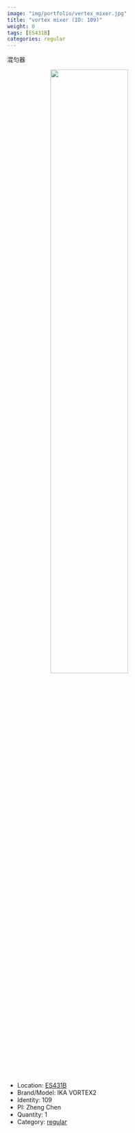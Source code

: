 ```yaml
---
image: "img/portfolio/vertex_mixer.jpg"
title: "vortex mixer (ID: 109)"
weight: 0
tags: [ES431B]
categories: regular
---
```


混匀器

<!--more-->

<img src="../../img/portfolio/vertex_mixer.jpg" width="60%" style="display: block; margin: auto;">

- Location: [ES431B](../../tags/es431b)
- Brand/Model: IKA VORTEX2
- Identity: 109
- PI: Zheng Chen
- Quantity: 1
- Category: [regular](../../categories/regular)






